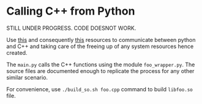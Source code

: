 Calling C++ from Python
========================

STILL UNDER PROGRESS. CODE DOESNOT WORK.

Use [this][1] and consequently [this][2] resources to communicate between python and C++ and taking care of the freeing up of any system resources hence created.

The `main.py` calls the C++ functions using the module `foo_wrapper.py`. The source files are documented enough to replicate the process for any other similar scenario.

For convenience, use `./build_so.sh foo.cpp` command to build `libfoo.so` file.


[1]: https://stackoverflow.com/questions/145270/calling-c-c-from-python "calling c function from python"
[2]: https://stackoverflow.com/questions/865115/how-do-i-correctly-clean-up-a-python-object "method to free a system resource"
